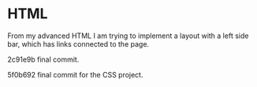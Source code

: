 # HTML


From my advanced HTML I am trying to implement a layout with a left side bar, which has links connected to the page.

2c91e9b final commit.

5f0b692 final commit for the CSS project.
